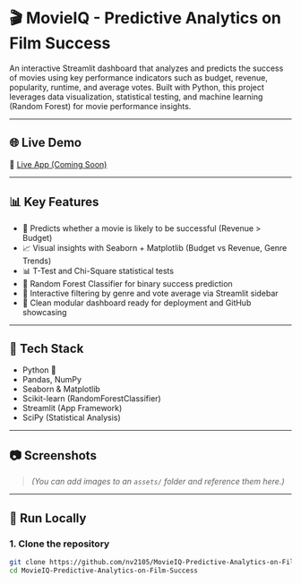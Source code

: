 # 🎬 MovieIQ - Predictive Analytics on Film Success

An interactive Streamlit dashboard that analyzes and predicts the success of movies using key performance indicators such as budget, revenue, popularity, runtime, and average votes. Built with Python, this project leverages data visualization, statistical testing, and machine learning (Random Forest) for movie performance insights.

---

## 🌐 Live Demo

🚀 [Live App (Coming Soon)]()

---

## 📊 Key Features

- 🎯 Predicts whether a movie is likely to be successful (Revenue > Budget)
- 📈 Visual insights with Seaborn + Matplotlib (Budget vs Revenue, Genre Trends)
- 📊 T-Test and Chi-Square statistical tests
- 🤖 Random Forest Classifier for binary success prediction
- 🧠 Interactive filtering by genre and vote average via Streamlit sidebar
- 📂 Clean modular dashboard ready for deployment and GitHub showcasing

---

## 🧰 Tech Stack

- Python 🐍
- Pandas, NumPy
- Seaborn & Matplotlib
- Scikit-learn (RandomForestClassifier)
- Streamlit (App Framework)
- SciPy (Statistical Analysis)

---

## 📷 Screenshots

> *(You can add images to an `assets/` folder and reference them here.)*

---

## 🚀 Run Locally

### 1. Clone the repository

```bash
git clone https://github.com/nv2105/MovieIQ-Predictive-Analytics-on-Film-Success.git
cd MovieIQ-Predictive-Analytics-on-Film-Success

